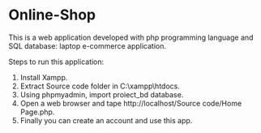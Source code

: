 # Online-Shop
This is a web application developed with php programming language and SQL database: laptop e-commerce application.

Steps to run this application:
1. Install Xampp.
2. Extract Source code folder in C:\xampp\htdocs.
3. Using phpmyadmin, import proiect_bd database.
4. Open a web browser and tape http://localhost/Source code/Home Page.php.
5. Finally you can create an account and use this app.
